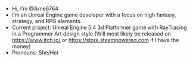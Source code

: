 -  Hi, I’m @Arne6764
-  I’m an Unreal Engine game developer with a focus on high fantasy, strategy, and RPG elements.
-  Current project: Unreal Engine 5.4 3d Platformer game with RayTracing in a Programmer Art design style (Will most likely be released on https://www.itch.io/ or https://store.steampowered.com if I have the money)
-  Pronouns: She/Her

<!---
Arne6764/Arne6764 is a ✨ special ✨ repository because its `README.md` (this file) appears on your GitHub profile.
You can click the Preview link to take a look at your changes.
--->
